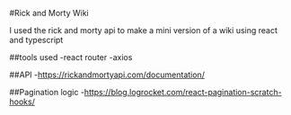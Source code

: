 #Rick and Morty Wiki

I used the rick and morty api to make a mini version of a wiki using react and typescript

##tools used
-react router
-axios

##API
-https://rickandmortyapi.com/documentation/

##Pagination logic
-https://blog.logrocket.com/react-pagination-scratch-hooks/
